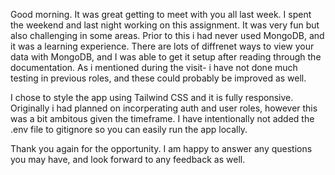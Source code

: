 Good morning. It was great getting to meet with you all last week. I spent the weekend and last night working on this assignment. It was very fun but also challenging in some areas. Prior to this i had never used MongoDB, and it was a learning experience. There are lots of diffrenet ways to view your data with MongoDB, and I was able to get it setup after reading through the documentation. As i mentioned during the visit- i have not done much testing in previous roles, and these could probably be improved as well.  

I chose to style the app using Tailwind CSS and it is fully responsive. Originally i had planned on incorperating auth and user roles, however this was a bit ambitous given the timeframe.  I have intentionally not added the .env file to gitignore so you can easily run the app locally. 

Thank you again for the opportunity. I am happy to answer any questions you may have, and look forward to any feedback as well. 